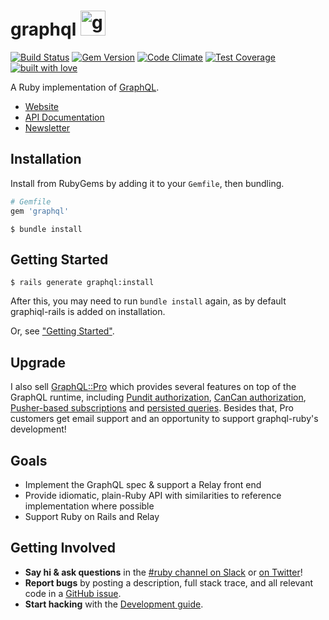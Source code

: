 # graphql <img src="https://cloud.githubusercontent.com/assets/2231765/9094460/cb43861e-3b66-11e5-9fbf-71066ff3ab13.png" height="40" alt="graphql-ruby"/>

[![Build Status](https://travis-ci.org/rmosolgo/graphql-ruby.svg?branch=master)](https://travis-ci.org/rmosolgo/graphql-ruby)
[![Gem Version](https://badge.fury.io/rb/graphql.svg)](https://rubygems.org/gems/graphql)
[![Code Climate](https://codeclimate.com/github/rmosolgo/graphql-ruby/badges/gpa.svg)](https://codeclimate.com/github/rmosolgo/graphql-ruby)
[![Test Coverage](https://codeclimate.com/github/rmosolgo/graphql-ruby/badges/coverage.svg)](https://codeclimate.com/github/rmosolgo/graphql-ruby)
[![built with love](https://cloud.githubusercontent.com/assets/2231765/6766607/d07992c6-cfc9-11e4-813f-d9240714dd50.png)](https://rmosolgo.github.io/react-badges/)

A Ruby implementation of [GraphQL](https://graphql.org/).

- [Website](https://graphql-ruby.org/)
- [API Documentation](https://www.rubydoc.info/gems/graphql)
- [Newsletter](https://tinyletter.com/graphql-ruby)

## Installation

Install from RubyGems by adding it to your `Gemfile`, then bundling.

```ruby
# Gemfile
gem 'graphql'
```

```
$ bundle install
```

## Getting Started

```
$ rails generate graphql:install
```

After this, you may need to run `bundle install` again, as by default graphiql-rails is added on installation.

Or, see ["Getting Started"](https://graphql-ruby.org/).

## Upgrade

I also sell [GraphQL::Pro](https://graphql.pro) which provides several features on top of the GraphQL runtime, including [Pundit authorization](https://graphql-ruby.org/authorization/pundit_integration), [CanCan authorization](https://graphql-ruby.org/authorization/can_can_integration), [Pusher-based subscriptions](https://graphql-ruby.org/subscriptions/pusher_implementation) and [persisted queries](https://graphql-ruby.org/operation_store/overview). Besides that, Pro customers get email support and an opportunity to support graphql-ruby's development!

## Goals

- Implement the GraphQL spec & support a Relay front end
- Provide idiomatic, plain-Ruby API with similarities to reference implementation where possible
- Support Ruby on Rails and Relay

## Getting Involved

- __Say hi & ask questions__ in the [#ruby channel on Slack](https://graphql-slack.herokuapp.com/) or [on Twitter](https://twitter.com/rmosolgo)!
- __Report bugs__ by posting a description, full stack trace, and all relevant code in a  [GitHub issue](https://github.com/rmosolgo/graphql-ruby/issues).
- __Start hacking__ with the [Development guide](https://graphql-ruby.org/development).
